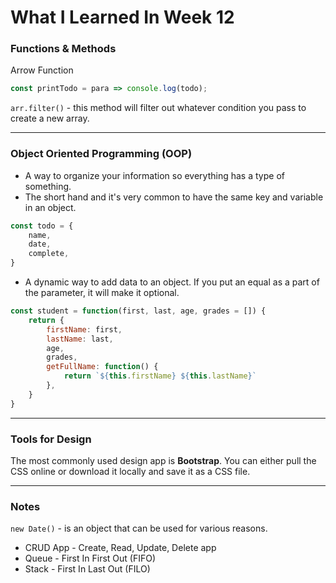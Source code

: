 # What I Learned In Week 12
### Functions & Methods
Arrow Function
``` javascript
const printTodo = para => console.log(todo);
```
`arr.filter()` - this method will filter out whatever condition you pass to create a new array.

---
### Object Oriented Programming (OOP)
* A way to organize your information so everything has a type of something.
* The short hand and it's very common to have the same key and variable in an object.
``` javascript
const todo = {
    name,
    date,
    complete,
}
```

* A dynamic way to add data to an object. If you put an equal as a part of the parameter, it will make it optional.
``` javascript
const student = function(first, last, age, grades = []) {
    return {  
        firstName: first,
        lastName: last,
        age,
        grades,
        getFullName: function() { 
            return `${this.firstName} ${this.lastName}` 
        },
    }
}
```

---
### Tools for Design
The most commonly used design app is **Bootstrap**. You can either pull the CSS online or download it locally and save it as a CSS file.

---
### Notes
`new Date()` - is an object that can be used for various reasons.
* CRUD App - Create, Read, Update, Delete app
* Queue - First In First Out (FIFO)
* Stack - First In Last Out (FILO)